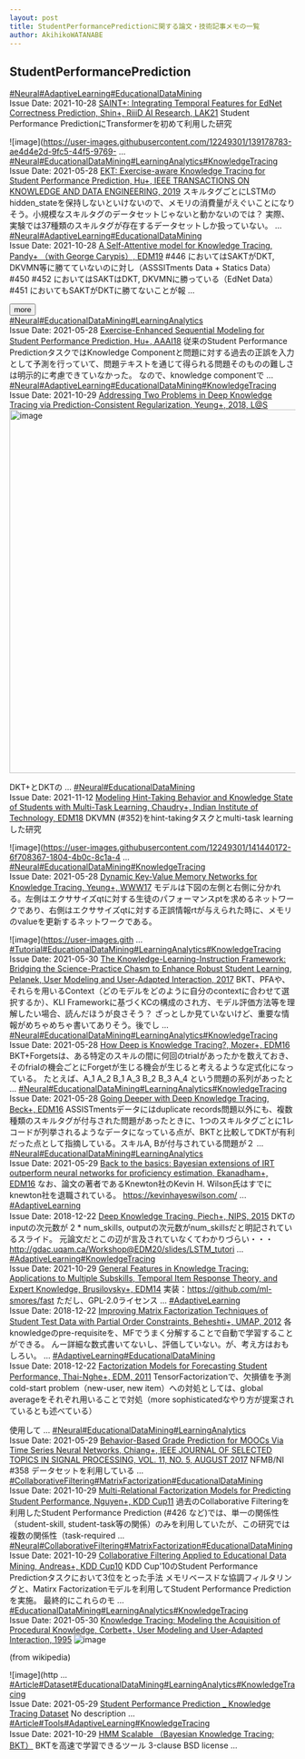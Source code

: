 ```yaml
---
layout: post
title: StudentPerformancePredictionに関する論文・技術記事メモの一覧
author: AkihikoWATANABE
---
```

## StudentPerformancePrediction
<div class="visible-content">
<a class="button" href="articles/Neural.html">#Neural</a><a class="button" href="articles/AdaptiveLearning.html">#AdaptiveLearning</a><a class="button" href="articles/EducationalDataMining.html">#EducationalDataMining</a><br><span class="issue_date">Issue Date: 2021-10-28</span>
<a href="https://github.com/AkihikoWatanabe/paper_notes/issues/418">SAINT+: Integrating Temporal Features for EdNet Correctness Prediction, Shin+, RiiiD AI Research, LAK21</a>
<span class="snippet">Student Performance PredictionにTransformerを初めて利用した研究![image](https://user-images.githubusercontent.com/12249301/139178783-ae4d4e2d-9fc5-44f5-9769- ...</span>
<a class="button" href="articles/Neural.html">#Neural</a><a class="button" href="articles/EducationalDataMining.html">#EducationalDataMining</a><a class="button" href="articles/LearningAnalytics.html">#LearningAnalytics</a><a class="button" href="articles/KnowledgeTracing.html">#KnowledgeTracing</a><br><span class="issue_date">Issue Date: 2021-05-28</span>
<a href="https://github.com/AkihikoWatanabe/paper_notes/issues/353">EKT: Exercise-aware Knowledge Tracing for Student Performance Prediction, Hu+, IEEE TRANSACTIONS ON KNOWLEDGE AND DATA ENGINEERING, 2019</a>
<span class="snippet">スキルタグごとにLSTMのhidden_stateを保持しないといけないので、メモリの消費量がえぐいことになりそう。小規模なスキルタグのデータセットじゃないと動かないのでは？実際、実験では37種類のスキルタグが存在するデータセットしか扱っていない。 ...</span>
<a class="button" href="articles/Neural.html">#Neural</a><a class="button" href="articles/AdaptiveLearning.html">#AdaptiveLearning</a><a class="button" href="articles/EducationalDataMining.html">#EducationalDataMining</a><br><span class="issue_date">Issue Date: 2021-10-28</span>
<a href="https://github.com/AkihikoWatanabe/paper_notes/issues/417">A Self-Attentive model for Knowledge Tracing, Pandy+ （with George Carypis）, EDM19</a>
<span class="snippet">#446 においてはSAKTがDKT, DKVMN等に勝てていないのに対し（ASSSITments Data + Statics Data）#450 #452  においてはSAKTはDKT, DKVMNに勝っている（EdNet Data）#451 においてもSAKTがDKTに勝てないことが報 ...</span>
</div>
<button onclick="showMore(0)">more</button>

<div class="hidden-content">
<a class="button" href="articles/Neural.html">#Neural</a><a class="button" href="articles/EducationalDataMining.html">#EducationalDataMining</a><a class="button" href="articles/LearningAnalytics.html">#LearningAnalytics</a><br><span class="issue_date">Issue Date: 2021-05-28</span>
<a href="https://github.com/AkihikoWatanabe/paper_notes/issues/354">Exercise-Enhanced Sequential Modeling for Student Performance Prediction, Hu+, AAAI18</a>
<span class="snippet">従来のStudent Performance PredictionタスクではKnowledge Componentと問題に対する過去の正誤を入力として予測を行っていて、問題テキストを通じて得られる問題そのものの難しさは明示的に考慮できていなかった。なので、knowledge componentで ...</span>
<a class="button" href="articles/Neural.html">#Neural</a><a class="button" href="articles/AdaptiveLearning.html">#AdaptiveLearning</a><a class="button" href="articles/EducationalDataMining.html">#EducationalDataMining</a><a class="button" href="articles/KnowledgeTracing.html">#KnowledgeTracing</a><br><span class="issue_date">Issue Date: 2021-10-29</span>
<a href="https://github.com/AkihikoWatanabe/paper_notes/issues/421">Addressing Two Problems in Deep Knowledge Tracing via Prediction-Consistent Regularization, Yeung+, 2018, L@S</a>
<span class="snippet"><img width="639" alt="image" src="https://user-images.githubusercontent.com/12249301/167774315-061e9d8d-16ae-4c56-b69f-e8ef1968b4fa.png">DKT+とDKTの ...</span>
<a class="button" href="articles/Neural.html">#Neural</a><a class="button" href="articles/EducationalDataMining.html">#EducationalDataMining</a><br><span class="issue_date">Issue Date: 2021-11-12</span>
<a href="https://github.com/AkihikoWatanabe/paper_notes/issues/432">Modeling Hint-Taking Behavior and Knowledge State of Students with Multi-Task Learning, Chaudry+, Indian Institute of Technology, EDM18</a>
<span class="snippet">DKVMN (#352)をhint-takingタスクとmulti-task learningした研究![image](https://user-images.githubusercontent.com/12249301/141440172-6f708367-1804-4b0c-8c1a-4 ...</span>
<a class="button" href="articles/Neural.html">#Neural</a><a class="button" href="articles/EducationalDataMining.html">#EducationalDataMining</a><a class="button" href="articles/KnowledgeTracing.html">#KnowledgeTracing</a><br><span class="issue_date">Issue Date: 2021-05-28</span>
<a href="https://github.com/AkihikoWatanabe/paper_notes/issues/352">Dynamic Key-Value Memory Networks for Knowledge Tracing, Yeung+, WWW17</a>
<span class="snippet">モデルは下図の左側と右側に分かれる。左側はエクササイズqtに対する生徒のパフォーマンスptを求めるネットワークであり、右側はエクササイズqtに対する正誤情報rtが与えられた時に、メモリのvalueを更新するネットワークである。![image](https://user-images.gith ...</span>
<a class="button" href="articles/Tutorial.html">#Tutorial</a><a class="button" href="articles/EducationalDataMining.html">#EducationalDataMining</a><a class="button" href="articles/LearningAnalytics.html">#LearningAnalytics</a><a class="button" href="articles/KnowledgeTracing.html">#KnowledgeTracing</a><br><span class="issue_date">Issue Date: 2021-05-30</span>
<a href="https://github.com/AkihikoWatanabe/paper_notes/issues/361">The Knowledge-Learning-Instruction Framework: Bridging the Science-Practice Chasm to Enhance Robust Student Learning, Pelanek, User Modeling and User-Adapted Interaction, 2017</a>
<span class="snippet">BKT、PFAや、それらを用いるContext（どのモデルをどのように自分のcontextに合わせて選択するか）、KLI Frameworkに基づくKCの構成のされ方、モデル評価方法等を理解したい場合、読んだほうが良さそう？ざっとしか見ていないけど、重要な情報がめちゃめちゃ書いてありそう。後でし ...</span>
<a class="button" href="articles/Neural.html">#Neural</a><a class="button" href="articles/EducationalDataMining.html">#EducationalDataMining</a><a class="button" href="articles/LearningAnalytics.html">#LearningAnalytics</a><a class="button" href="articles/KnowledgeTracing.html">#KnowledgeTracing</a><br><span class="issue_date">Issue Date: 2021-05-28</span>
<a href="https://github.com/AkihikoWatanabe/paper_notes/issues/355">How Deep is Knowledge Tracing?, Mozer+, EDM16</a>
<span class="snippet">BKT+Forgetsは、ある特定のスキルの間に何回のtrialがあったかを数えておき、そのfrialの機会ごとにForgetが生じる機会が生じると考えるような定式化になっている。たとえば、A_1 A_2 B_1 A_3 B_2 B_3 A_4 という問題の系列があったと ...</span>
<a class="button" href="articles/Neural.html">#Neural</a><a class="button" href="articles/EducationalDataMining.html">#EducationalDataMining</a><a class="button" href="articles/LearningAnalytics.html">#LearningAnalytics</a><a class="button" href="articles/KnowledgeTracing.html">#KnowledgeTracing</a><br><span class="issue_date">Issue Date: 2021-05-28</span>
<a href="https://github.com/AkihikoWatanabe/paper_notes/issues/356">Going Deeper with Deep Knowledge Tracing, Beck+, EDM16</a>
<span class="snippet">ASSISTmentsデータにはduplicate records問題以外にも、複数種類のスキルタグが付与された問題があったときに、1つのスキルタグごとに1レコードが列挙されるようなデータになっている点が、BKTと比較してDKTが有利だった点として指摘している。スキルA, Bが付与されている問題が２ ...</span>
<a class="button" href="articles/Neural.html">#Neural</a><a class="button" href="articles/EducationalDataMining.html">#EducationalDataMining</a><a class="button" href="articles/LearningAnalytics.html">#LearningAnalytics</a><br><span class="issue_date">Issue Date: 2021-05-29</span>
<a href="https://github.com/AkihikoWatanabe/paper_notes/issues/358">Back to the basics: Bayesian extensions of IRT outperform neural networks for proficiency estimation, Ekanadham+, EDM16</a>
<span class="snippet">なお、論文の著者であるKnewton社のKevin H. Wilson氏はすでにknewton社を退職されている。https://kevinhayeswilson.com/ ...</span>
<a class="button" href="articles/AdaptiveLearning.html">#AdaptiveLearning</a><br><span class="issue_date">Issue Date: 2018-12-22</span>
<a href="https://github.com/AkihikoWatanabe/paper_notes/issues/297">Deep Knowledge Tracing, Piech+, NIPS, 2015</a>
<span class="snippet">DKTのinputの次元数が 2 * num_skills, outputの次元数がnum_skillsだと明記されているスライド。元論文だとこの辺が言及されていなくてわかりづらい・・・http://gdac.uqam.ca/Workshop@EDM20/slides/LSTM_tutori ...</span>
<a class="button" href="articles/AdaptiveLearning.html">#AdaptiveLearning</a><a class="button" href="articles/KnowledgeTracing.html">#KnowledgeTracing</a><br><span class="issue_date">Issue Date: 2021-10-29</span>
<a href="https://github.com/AkihikoWatanabe/paper_notes/issues/420">General Features in Knowledge Tracing: Applications to Multiple Subskills, Temporal Item Response Theory, and Expert Knowledge, Brusilovsky+, EDM14</a>
<span class="snippet">実装：https://github.com/ml-smores/fastただし、GPL-2.0ライセンス ...</span>
<a class="button" href="articles/AdaptiveLearning.html">#AdaptiveLearning</a><br><span class="issue_date">Issue Date: 2018-12-22</span>
<a href="https://github.com/AkihikoWatanabe/paper_notes/issues/296">Improving Matrix Factorization Techniques of Student Test Data with Partial Order Constraints, Beheshti+, UMAP, 2012</a>
<span class="snippet">各knowledgeのpre-requisiteを、MFでうまく分解することで自動で学習することができる。んー詳細な数式書いてないし、評価していない。が、考え方はおもしろい。 ...</span>
<a class="button" href="articles/AdaptiveLearning.html">#AdaptiveLearning</a><a class="button" href="articles/EducationalDataMining.html">#EducationalDataMining</a><br><span class="issue_date">Issue Date: 2018-12-22</span>
<a href="https://github.com/AkihikoWatanabe/paper_notes/issues/295">Factorization Models for Forecasting Student Performance, Thai-Nghe+, EDM, 2011</a>
<span class="snippet">TensorFactorizationで、欠損値を予測cold-start problem（new-user, new item）への対処としては、global averageをそれぞれ用いることで対処（more sophisticatedなやり方が提案されているとも述べている）使用して ...</span>
<a class="button" href="articles/Neural.html">#Neural</a><a class="button" href="articles/EducationalDataMining.html">#EducationalDataMining</a><a class="button" href="articles/LearningAnalytics.html">#LearningAnalytics</a><br><span class="issue_date">Issue Date: 2021-05-29</span>
<a href="https://github.com/AkihikoWatanabe/paper_notes/issues/357">Behavior-Based Grade Prediction for MOOCs Via Time Series Neural Networks, Chiang+, IEEE JOURNAL OF SELECTED TOPICS IN SIGNAL PROCESSING, VOL. 11, NO. 5, AUGUST 2017</a>
<span class="snippet">NFMB/NI #358 データセットを利用している ...</span>
<a class="button" href="articles/CollaborativeFiltering.html">#CollaborativeFiltering</a><a class="button" href="articles/MatrixFactorization.html">#MatrixFactorization</a><a class="button" href="articles/EducationalDataMining.html">#EducationalDataMining</a><br><span class="issue_date">Issue Date: 2021-10-29</span>
<a href="https://github.com/AkihikoWatanabe/paper_notes/issues/427">Multi-Relational Factorization Models for Predicting Student Performance, Nguyen+, KDD Cup11</a>
<span class="snippet">過去のCollaborative Filteringを利用したStudent Performance Prediction (#426 など)では、単一の関係性（student-skill, student-task等の関係）のみを利用していたが、この研究では複数の関係性（task-required ...</span>
<a class="button" href="articles/Neural.html">#Neural</a><a class="button" href="articles/CollaborativeFiltering.html">#CollaborativeFiltering</a><a class="button" href="articles/MatrixFactorization.html">#MatrixFactorization</a><a class="button" href="articles/EducationalDataMining.html">#EducationalDataMining</a><br><span class="issue_date">Issue Date: 2021-10-29</span>
<a href="https://github.com/AkihikoWatanabe/paper_notes/issues/426">Collaborative Filtering Applied to Educational Data Mining, Andreas+, KDD Cup10</a>
<span class="snippet">KDD Cup'10のStudent Performance Predictionタスクにおいて3位をとった手法メモリベースドな協調フィルタリングと、Matirx Factorizationモデルを利用してStudent Performance Predictionを実施。最終的にこれらのモ ...</span>
<a class="button" href="articles/EducationalDataMining.html">#EducationalDataMining</a><a class="button" href="articles/LearningAnalytics.html">#LearningAnalytics</a><a class="button" href="articles/KnowledgeTracing.html">#KnowledgeTracing</a><br><span class="issue_date">Issue Date: 2021-05-30</span>
<a href="https://github.com/AkihikoWatanabe/paper_notes/issues/360">Knowledge Tracing: Modeling the Acquisition of Procedural Knowledge, Corbett+, User Modeling and User-Adapted Interaction, 1995</a>
<span class="snippet">![image](https://user-images.githubusercontent.com/12249301/120093822-b7820880-c157-11eb-9c6e-9a2c5a5eb262.png)(from wikipedia)![image](http ...</span>
<a class="button" href="articles/Article.html">#Article</a><a class="button" href="articles/Dataset.html">#Dataset</a><a class="button" href="articles/EducationalDataMining.html">#EducationalDataMining</a><a class="button" href="articles/LearningAnalytics.html">#LearningAnalytics</a><a class="button" href="articles/KnowledgeTracing.html">#KnowledgeTracing</a><br><span class="issue_date">Issue Date: 2021-05-29</span>
<a href="https://github.com/AkihikoWatanabe/paper_notes/issues/359">Student Performance Prediction _ Knowledge Tracing Dataset</a>
<span class="snippet">No description ...</span>
<a class="button" href="articles/Article.html">#Article</a><a class="button" href="articles/Tools.html">#Tools</a><a class="button" href="articles/AdaptiveLearning.html">#AdaptiveLearning</a><a class="button" href="articles/KnowledgeTracing.html">#KnowledgeTracing</a><br><span class="issue_date">Issue Date: 2021-10-29</span>
<a href="https://github.com/AkihikoWatanabe/paper_notes/issues/419">HMM Scalable （Bayesian Knowledge Tracing; BKT）</a>
<span class="snippet">BKTを高速で学習できるツール3-clause BSD license ...</span>
<button onclick="hideContent(0)" style="display: none;">hide</button>
</div>
